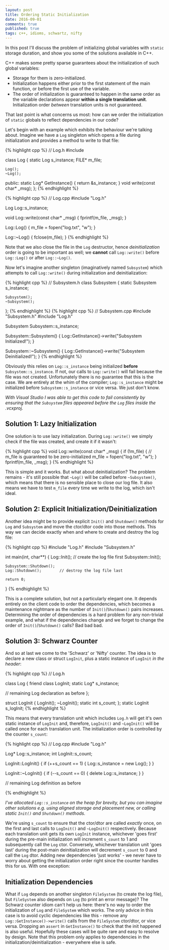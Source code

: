 ```yaml
---
layout: post
title: Ordering Static Initialization
date: 2016-09-01
comments: true
published: true
tags: c++, idioms, schwartz, nifty
---
```


In this post I'll discuss the problem of initializing global variables with `static` storage duration, and show you some of the solutions available in C++.

C++ makes some pretty sparse guarantees about the initialization of such global variables:

- Storage for them is zero-initialized.
- Initialization happens either prior to the first statement of the main function, or before the first use of the variable.
- The order of initialization is guaranteed to happen in the same order as the variable declarations appear __within a single translation unit__. Initialization order _between_ translation units is not guaranteed.

That last point is what concerns us most: how can we order the initialization of `static` globals to reflect dependencies in our code?


Let's begin with an example which exhibits the behaviour we're talking about. Imagine we have a `Log` singleton which opens a file during initialization and provides a method to write to that file:

{% highlight cpp %}
// Log.h
#include <cstdio>

class Log 
{
	static Log s_instance;
	FILE* m_file;
	
	Log();
	~Log();
public:
	static Log* GetInstance() { return &s_instance; }
	void write(const char* _msg);
};
{% endhighlight %}

{% highlight cpp %}
// Log.cpp
#include "Log.h"

Log Log::s_instance;

void Log::write(const char* _msg) 
{
	fprintf(m_file, _msg);
}

Log::Log() 
{
	m_file = fopen("log.txt", "w");
}

Log::~Log() 
{
	fclose(m_file);
}
{% endhighlight %}

Note that we also close the file in the `Log` destructor, hence _deinitialization_ order is going to be important as well; we **cannot** call `Log::write()` before `Log::Log()` or after `Log::~Log()`.

Now let's imagine another singleton (imaginatively named `Subsystem`) which attempts to call `Log::write()` during initialization and deinitialization:

{% highlight cpp %}
// Subsystem.h
class Subsystem 
{
	static Subsystem s_instance;

	Subsystem();
	~Subsystem();
};
{% endhighlight %} 
{% highlight cpp %}
// Subsystem.cpp
#include "Subsystem.h"
#include "Log.h"

Subsystem Subsystem::s_instance;

Subsystem::Subsystem() 
{
	Log::GetInstance()->write("Subsystem Initialized!");
}

Subsystem::~Subsystem() 
{
	Log::GetInstance()->write("Subsystem Deinitialized!");
}
{% endhighlight %}

Obviously this relies on `Log::s_instance` being initialized **before** `Subsystem::s_instance`. If not, our calls to `Log::write()` will fail because the file was not created. Unfortunately there is no guarantee that this is the case. We are entirely at the whim of the compiler; `Log::s_instance` might be initialized before `Subsystem::s_instance` or vice versa. We just don't know.

_With Visual Studio I was able to get this code to fail consistently by ensuring that the `Subsystem` files appeared before the `Log` files inside the .vcxproj._

## Solution 1: Lazy Initialization ##
One solution is to use lazy initialization. During `Log::write()` we simply check if the file was created, and create it if it wasn't:

{% highlight cpp %}
void Log::write(const char* _msg) 
{
	if (!m_file) 
	{ // m_file is guaranteed to be zero-initialized
		m_file = fopen("log.txt", "w"); 
	}
	fprintf(m_file, _msg);
}
{% endhighlight %}

This is simple and it works. But what about deinitialization? The problem remains - it's still possible that `~Log()` will be called before `~Subsystem()`, which means that there is no sensible place to close our log file. It also means we have to test `m_file` every time we write to the log, which isn't ideal.

## Solution 2: Explicit Initialization/Deinitialization ##

Another idea might be to provide explicit `Init()` and `Shutdown()` methods for `Log` and `Subsystem` and move the ctor/dtor code into those methods. This way we can decide exactly when and where to create and destroy the log file:

{% highlight cpp %}
#include "Log.h"
#include "Subsystem.h"

int main(int, char**) 
{
	Log::Init();            // create the log file first
	Subsystem::Init();
	
	Subsystem::Shutdown();
	Log::Shutdown();        // destroy the log file last

	return 0;
}
{% endhighlight %}

This is a complete solution, but not a particularly elegant one. It depends entirely on the client code to order the dependencies, which becomes a maintenance nightmare as the number of `Init()`/`Shutdown()` pairs increases. Determining the order of dependencies is a hard problem for any non-trivial example, and what if the dependencies change and we forget to change the order of `Init()`/`Shutdown()` calls? Bad bad bad.

## Solution 3: Schwarz Counter ##

And so at last we come to the 'Schwarz' or 'Nifty' counter. The idea is to declare a new class or struct `LogInit`, plus a static instance of `LogInit` _in the header_:

{% highlight cpp %}
// Log.h

class Log 
{
	friend class LogInit;
	static Log* s_instance;
	
  // remaining Log declaration as before
};

struct LogInit 
{
	LogInit();
	~LogInit();
	static int s_count;
};
static LogInit s_logInit;
{% endhighlight %}

This means that every translation unit which includes `Log.h` will get it's own static instance of `LogInit` and, therefore, `LogInit()` and `~LogInit()` will be called once for each translation unit. The initialization order is controlled by the counter `s_count`:

{% highlight cpp %}
// Log.cpp
#include "Log.h"

Log* Log::s_instance;
int LogInit::s_count;

LogInit::LogInit() 
{
	if (++s_count == 1) 
	{
		Log::s_instance = new Log();
	}
}

LogInit::~LogInit() 
{
	if (--s_count == 0) 
	{
		delete Log::s_instance;
	}
}

// remaining Log definition as before

{% endhighlight %}

_I've allocated `Log::s_instance` on the heap for brevity, but you can imagine other solutions e.g. using aligned storage and placement new, or calling static `Init()` and `Shutdown()` methods._

We're using `s_count` to ensure that the ctor/dtor are called *exactly* once, on the first and last calls to `LogInit()` and `~LogInit()` respectively. Because each translation unit gets its own `LogInit` instance, whichever 'goes first' during the pre-main initialization will increment `s_count` to 1 and subsequently call the `Log` ctor. Conversely, whichever translation unit 'goes last' during the post-main deinitialization will decrement `s_count` to 0 and call the `Log` dtor. Adding new dependencies 'just works' - we never have to worry about getting the initialization order right since the counter handles this for us. With one exception:

## Initialization Dependencies ##

What if `Log` depends on another singleton `FileSystem` (to create the log file), but `FileSystem` also depends on `Log` (to print an error message)? The Schwarz counter idiom can't help us here: there's no way to order the initialization of `Log` and `FileSystem` which works. 
The only advice in this case is to avoid cyclic dependencies like this - remove any `Log::GetInstance()->write()` calls from the `FileSystem` ctor/dtor, or vice versa. Dropping an `assert` in `GetInstance()` to check that the init happened is also useful. Hopefully these cases will be quite rare and easy to resolve by design. Note that this problem only applies to dependencies in the initialization/deinitialization - everywhere else is safe.